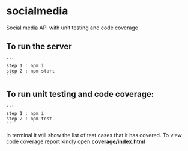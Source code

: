 # socialmedia
Social media API with unit testing and code coverage

## To run the server

    ```
    step 1 : npm i
    step 2 : npm start
    ```
## To run unit testing and code coverage:

    ```
    step 1 : npm i
    step 2 : npm test
    ```

In terminal it will show the list of test cases that it has covered. To view code coverage report kindly open **coverage/index.html**
